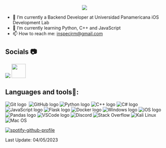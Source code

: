<p align="center">
  <img src="https://readme-typing-svg.demolab.com?font=Fira+Code&size=30&pause=1000&color=40F700&center=true&vCenter=true&width=435&lines=Hey%2C+I'm+Javier;How+is+your+day+going%3F" />
</p>

- 🔭 I’m currently a Backend Developer at Universidad Panamericana iOS Development Lab
- 🌱 I’m currently learning Python, C++ and JavaScript
- 📫 How to reach me: inspecjrm@gmail.com

## Socials 📷 
<p align="left">
  <a href="https://twitter.com/inspec_jrm"><img src="https://img.icons8.com/color/48/000000/twitter-circled--v2.png"/></a>
  <a href="https://www.instagram.com/inspec_jrm/"><img src="https://raw.githubusercontent.com/rahuldkjain/github-profile-readme-generator/master/src/images/icons/Social/instagram.svg" height="45" width="45"></a>
 </p>

## Languages and tools👾:
<img src="https://img.shields.io/badge/Git-F05032?style=for-the-badge&logo=git&logoColor=white" alt="Git logo">&nbsp;
<img src="https://img.shields.io/badge/GitHub-181717?style=for-the-badge&logo=github&logoColor=white" alt="GitHub logo">
<img src="https://img.shields.io/badge/Python-3776AB?style=for-the-badge&logo=python&logoColor=white" alt="Python logo">
<img src="https://img.shields.io/badge/C++-00599C?style=for-the-badge&logo=c%2B%2B&logoColor=white" alt="C++ logo">
<img src="https://img.shields.io/badge/C%23-239120?style=for-the-badge&logo=c-sharp&logoColor=white" alt="C# logo">
<img src="https://img.shields.io/badge/JavaScript-F7DF1E?style=for-the-badge&logo=javascript&logoColor=black" alt="JavaScript logo">
<img src="https://img.shields.io/badge/Flask-000000?style=for-the-badge&logo=flask&logoColor=white" alt="Flask logo">
<img src="https://img.shields.io/badge/Docker-2496ED?style=for-the-badge&logo=docker&logoColor=white" alt="Docker logo">
<img src="https://img.shields.io/badge/Windows-0078D6?style=for-the-badge&logo=windows&logoColor=white" alt="Windows logo">
<img src="https://img.shields.io/badge/iOS-000000?style=for-the-badge&logo=ios&logoColor=white" alt="iOS logo">
<img src="https://img.shields.io/badge/Pandas-150458?style=for-the-badge&logo=pandas&logoColor=white" alt="Pandas logo">
<img src="https://img.shields.io/badge/Visual%20Studio%20Code-007ACC?style=for-the-badge&logo=visual-studio-code&logoColor=white" alt="VSCode logo">
<img src="https://img.shields.io/badge/Discord-7289DA?style=for-the-badge&logo=discord&logoColor=white" alt="Discord">
<img src="https://img.shields.io/badge/Stack%20Overflow-FE7A16?style=for-the-badge&logo=stackoverflow&logoColor=white" alt="Stack Overflow">
<img src="https://img.shields.io/badge/Kali%20Linux-557C94?style=for-the-badge&logo=kalilinux&logoColor=white" alt="Kali Linux">
<img src="https://img.shields.io/badge/Mac%20OS-000000?style=for-the-badge&logo=apple&logoColor=white" alt="Mac OS">

[![spotify-github-profile](https://spotify-github-profile.vercel.app/api/view?uid=javaramu&cover_image=true&theme=novatorem&show_offline=false&background_color=ffffff&interchange=true&bar_color=53b14f&bar_color_cover=true)](https://spotify-github-profile.vercel.app/api/view?uid=javaramu&redirect=true)

Last Update: 04/05/2023
